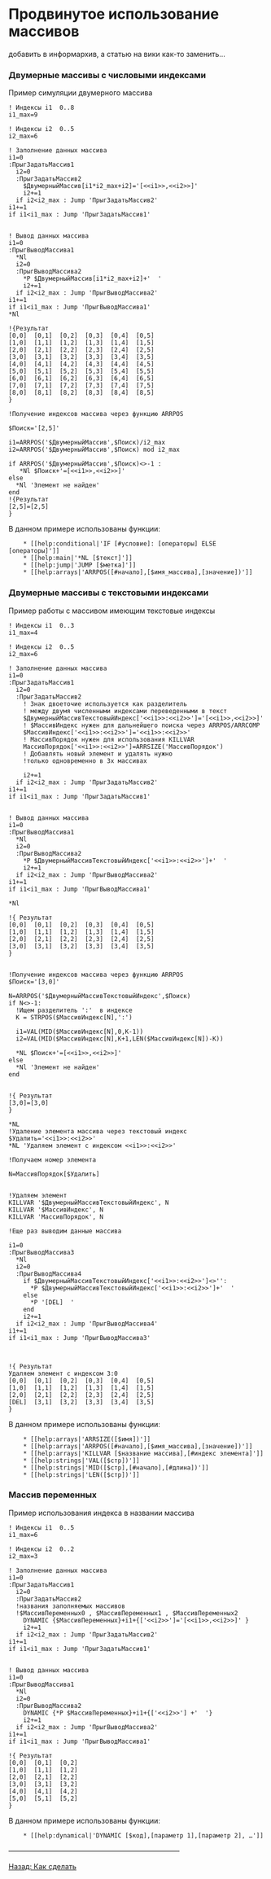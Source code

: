 # Продвинутое использование массивов

добавить в информархив, а статью на вики как-то заменить\...

### Двумерные массивы с числовыми индексами

Пример симуляции двумерного массива

```qsp
! Индексы i1  0..8
i1_max=9    

! Индексы i2  0..5
i2_max=6

! Заполнение данных массива 
i1=0
:ПрыгЗадатьМассив1
  i2=0
  :ПрыгЗадатьМассив2
    $ДвумерныйМассив[i1*i2_max+i2]='[<<i1>>,<<i2>>]'
    i2+=1
  if i2<i2_max : Jump 'ПрыгЗадатьМассив2'
i1+=1
if i1<i1_max : Jump 'ПрыгЗадатьМассив1'


! Вывод данных массива
i1=0
:ПрыгВыводМассива1
  *Nl 
  i2=0
  :ПрыгВыводМассива2
    *P $ДвумерныйМассив[i1*i2_max+i2]+'  '
    i2+=1
  if i2<i2_max : Jump 'ПрыгВыводМассива2'
i1+=1
if i1<i1_max : Jump 'ПрыгВыводМассива1'
*Nl 

!{Результат 
[0,0]  [0,1]  [0,2]  [0,3]  [0,4]  [0,5]  
[1,0]  [1,1]  [1,2]  [1,3]  [1,4]  [1,5]  
[2,0]  [2,1]  [2,2]  [2,3]  [2,4]  [2,5]  
[3,0]  [3,1]  [3,2]  [3,3]  [3,4]  [3,5]  
[4,0]  [4,1]  [4,2]  [4,3]  [4,4]  [4,5]  
[5,0]  [5,1]  [5,2]  [5,3]  [5,4]  [5,5]  
[6,0]  [6,1]  [6,2]  [6,3]  [6,4]  [6,5]  
[7,0]  [7,1]  [7,2]  [7,3]  [7,4]  [7,5]  
[8,0]  [8,1]  [8,2]  [8,3]  [8,4]  [8,5]  
}

!Получение индексов массива через функцию ARRPOS

$Поиск='[2,5]'

i1=ARRPOS('$ДвумерныйМассив',$Поиск)/i2_max
i2=ARRPOS('$ДвумерныйМассив',$Поиск) mod i2_max

if ARRPOS('$ДвумерныйМассив',$Поиск)<>-1 :
   *Nl $Поиск+'=[<<i1>>,<<i2>>]' 
else 
  *Nl 'Элемент не найден'
end
!{Результат 
[2,5]=[2,5]
}

```

В данном примере использованы функции:

        * [[help:conditional|'IF [#условие]: [операторы] ELSE [операторы]']]
        * [[help:main|'*NL [$текст]']]
        * [[help:jump|'JUMP [$метка]']]
        * [[help:arrays|'ARRPOS([#начало],[$имя_массива],[значение])']]

### Двумерные массивы с текстовыми индексами

Пример работы с массивом имеющим текстовые индексы

```qsp
! Индексы i1  0..3
i1_max=4    

! Индексы i2  0..5
i2_max=6

! Заполнение данных массива 
i1=0
:ПрыгЗадатьМассив1
  i2=0
  :ПрыгЗадатьМассив2
    ! Знак двоеточие используется как разделитель 
    ! между двумя численными индексами переведенными в текст
    $ДвумерныйМассивТекстовыйИндекс['<<i1>>:<<i2>>']='[<<i1>>,<<i2>>]'
    ! $МассивИндекс нужен для дальнейшего поиска через ARRPOS/ARRCOMP
    $МассивИндекс['<<i1>>:<<i2>>']='<<i1>>:<<i2>>'
    ! МассивПорядок нужен для использования KILLVAR
    МассивПорядок['<<i1>>:<<i2>>']=ARRSIZE('МассивПорядок')
    ! Добавлять новый элемент и удалять нужно 
    !только одновременно в 3х массивах
    
    i2+=1
  if i2<i2_max : Jump 'ПрыгЗадатьМассив2'
i1+=1
if i1<i1_max : Jump 'ПрыгЗадатьМассив1'


! Вывод данных массива
i1=0
:ПрыгВыводМассива1
  *Nl 
  i2=0
  :ПрыгВыводМассива2
    *P $ДвумерныйМассивТекстовыйИндекс['<<i1>>:<<i2>>']+'  '
    i2+=1
  if i2<i2_max : Jump 'ПрыгВыводМассива2'
i1+=1
if i1<i1_max : Jump 'ПрыгВыводМассива1'

*Nl 

!{ Результат 
[0,0]  [0,1]  [0,2]  [0,3]  [0,4]  [0,5]  
[1,0]  [1,1]  [1,2]  [1,3]  [1,4]  [1,5]  
[2,0]  [2,1]  [2,2]  [2,3]  [2,4]  [2,5]  
[3,0]  [3,1]  [3,2]  [3,3]  [3,4]  [3,5]  
}


!Получение индексов массива через функцию ARRPOS
$Поиск='[3,0]'

N=ARRPOS('$ДвумерныйМассивТекстовыйИндекс',$Поиск)
if N<>-1:
  !Ищем разделитель ':'  в индексе
  K = STRPOS($МассивИндекс[N],':')

  i1=VAL(MID($МассивИндекс[N],0,K-1))
  i2=VAL(MID($МассивИндекс[N],K+1,LEN($МассивИндекс[N])-K))

  *NL $Поиск+'=[<<i1>>,<<i2>>]'
else
  *Nl 'Элемент не найден'
end


!{ Результат 
[3,0]=[3,0]
}

*NL
!Удаление элемента массива через текстовый индекс
$Удалить='<<i1>>:<<i2>>'
*NL 'Удаляем элемент с индексом <<i1>>:<<i2>>'

!Получаем номер элемента

N=МассивПорядок[$Удалить]


!Удаляем элемент
KILLVAR '$ДвумерныйМассивТекстовыйИндекс', N
KILLVAR '$МассивИндекс', N
KILLVAR 'МассивПорядок', N

!Еще раз выводим данные массива

i1=0
:ПрыгВыводМассива3
  *Nl 
  i2=0
  :ПрыгВыводМассива4
    if $ДвумерныйМассивТекстовыйИндекс['<<i1>>:<<i2>>']<>'':
      *P $ДвумерныйМассивТекстовыйИндекс['<<i1>>:<<i2>>']+'  '
    else
      *P '[DEL]  '
    end
    i2+=1
  if i2<i2_max : Jump 'ПрыгВыводМассива4'
i1+=1
if i1<i1_max : Jump 'ПрыгВыводМассива3'



!{ Результат
Удаляем элемент с индексом 3:0
[0,0]  [0,1]  [0,2]  [0,3]  [0,4]  [0,5]  
[1,0]  [1,1]  [1,2]  [1,3]  [1,4]  [1,5]  
[2,0]  [2,1]  [2,2]  [2,3]  [2,4]  [2,5]  
[DEL]  [3,1]  [3,2]  [3,3]  [3,4]  [3,5]  
}

```

В данном примере использованы функции:

        * [[help:arrays|'ARRSIZE([$имя])']]
        * [[help:arrays|'ARRPOS([#начало],[$имя_массива],[значение])']]
        * [[help:arrays|'KILLVAR [$название массива],[#индекс элемента]']]
        * [[help:strings|'VAL([$стр])']]
        * [[help:strings|'MID([$стр],[#начало],[#длина])']]
        * [[help:strings|'LEN([$стр])']]

### Массив переменных

Пример использования индекса в названии массива

```qsp
! Индексы i1  0..5
i1_max=6    

! Индексы i2  0..2
i2_max=3

! Заполнение данных массива 
i1=0
:ПрыгЗадатьМассив1
  i2=0
  :ПрыгЗадатьМассив2
  !названия заполняемых массивов 
  !$МассивПеременных0 , $МассивПеременных1 , $МассивПеременных2
    DYNAMIC {$МассивПеременных}+i1+{['<<i2>>']='[<<i1>>,<<i2>>]' }
    i2+=1
  if i2<i2_max : Jump 'ПрыгЗадатьМассив2'
i1+=1
if i1<i1_max : Jump 'ПрыгЗадатьМассив1'


! Вывод данных массива
i1=0
:ПрыгВыводМассива1
  *Nl 
  i2=0
  :ПрыгВыводМассива2
    DYNAMIC {*P $МассивПеременных}+i1+{['<<i2>>'] +'  '} 
    i2+=1
  if i2<i2_max : Jump 'ПрыгВыводМассива2'
i1+=1
if i1<i1_max : Jump 'ПрыгВыводМассива1'

!{ Результат 
[0,0]  [0,1]  [0,2]  
[1,0]  [1,1]  [1,2]  
[2,0]  [2,1]  [2,2]  
[3,0]  [3,1]  [3,2]  
[4,0]  [4,1]  [4,2]  
[5,0]  [5,1]  [5,2]   
}

```

В данном примере использованы функции:

        * [[help:dynamical|'DYNAMIC [$код],[параметр 1],[параметр 2], …']]

————————————————————————

[Назад: Как сделать](start)
